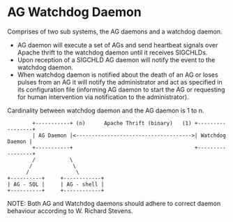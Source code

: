 AG Watchdog Daemon
==================

Comprises of two sub systems, the AG daemons and a watchdog daemon.

- AG daemon will execute a set of AGs and send heartbeat signals over Apache thrift to the watchdog daemon until it receives SIGCHLDs. 
- Upon reception of a SIGCHLD AG daemon will notify the event to the watchdog daemon.
- When watchdog daemon is notified about the death of an AG or loses pulses from an AG it will notify the administrator and act as specified in its configuration file (informing AG daemon to start the AG or requesting for human intervention via notification to the administrator).


Cardinality between watchdog daemon and the AG daemon is 1 to n.

			+-----------+ (n)      Apache Thrift (binary)	(1) +-----------------+
			| AG Daemon |<------------------------------------->| Watchdog Daemon |
			+-----------+                                       +-----------------+
			/           \
	       /             \
	      /               \
	+----------+     +------------+
	| AG - SQL |     | AG - shell |
	+----------+     +------------+

NOTE: Both AG and Watchdog daemons should adhere to correct daemon behaviour according to W. Richard Stevens.


